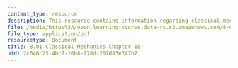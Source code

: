 ```yaml
---
content_type: resource
description: This resource contains information regarding classical mechanics.
file: /media/https%3A/open-learning-course-data-rc.s3.amazonaws.com/8-01sc-classical-mechanics-fall-2016/2c646c234bc710b8f78d207d83e747b7_MIT8_01F16_chapter18.pdf
file_type: application/pdf
resourcetype: Document
title: 8.01 Classical Mechanics Chapter 18
uid: 2c646c23-4bc7-10b8-f78d-207d83e747b7
---
```

